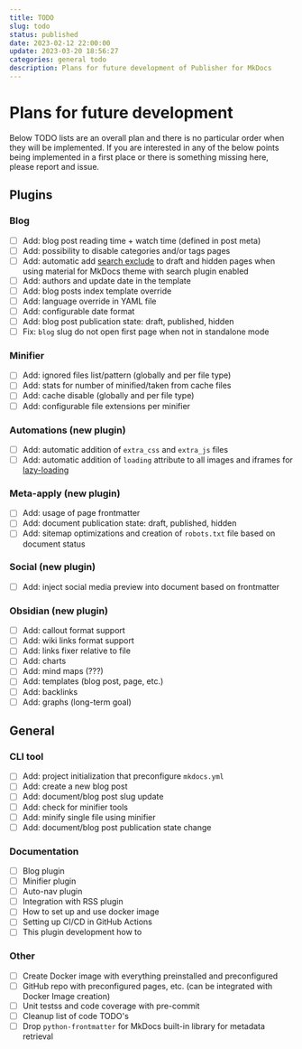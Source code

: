 ```yaml
---
title: TODO
slug: todo
status: published
date: 2023-02-12 22:00:00
update: 2023-03-20 18:56:27
categories: general todo
description: Plans for future development of Publisher for MkDocs
---
```


# Plans for future development

Below TODO lists are an overall plan and there is no particular order when they will be implemented. If you are interested in any of the below points being implemented in a first place or there is something missing here, please report and issue.

## Plugins

### Blog

- [ ] Add: blog post reading time + watch time (defined in post meta)
- [ ] Add: possibility to disable categories and/or tags pages
- [ ] Add: automatic add [search exclude](https://squidfunk.github.io/mkdocs-material/setup/setting-up-site-search/#search-exclusion) to draft and hidden pages when using material for MkDocs theme with search plugin enabled
- [ ] Add: authors and update date in the template
- [ ] Add: blog posts index template override
- [ ] Add: language override in YAML file
- [ ] Add: configurable date format
- [ ] Add: blog post publication state: draft, published, hidden
- [ ] Fix: `blog` slug do not open first page when not in standalone mode

### Minifier

- [ ] Add: ignored files list/pattern (globally and per file type)
- [ ] Add: stats for number of minified/taken from cache files
- [ ] Add: cache disable (globally and per file type)
- [ ] Add: configurable file extensions per minifier

### Automations (new plugin)

- [ ] Add: automatic addition of `extra_css` and `extra_js` files
- [ ] Add: automatic addition of `loading` attribute to all images and iframes for [lazy-loading](https://squidfunk.github.io/mkdocs-material/reference/images/#image-lazy-loading)

### Meta-apply (new plugin)

- [ ] Add: usage of page frontmatter
- [ ] Add: document publication state: draft, published, hidden
- [ ] Add: sitemap optimizations and creation of `robots.txt` file based on document status

### Social (new plugin)

- [ ] Add: inject social media preview into document based on frontmatter

### Obsidian (new plugin)

- [ ] Add: callout format support
- [ ] Add: wiki links format support
- [ ] Add: links fixer relative to file
- [ ] Add: charts
- [ ] Add: mind maps (???)
- [ ] Add: templates (blog post, page, etc.)
- [ ] Add: backlinks
- [ ] Add: graphs (long-term goal)

## General

### CLI tool

- [ ] Add: project initialization that preconfigure `mkdocs.yml`
- [ ] Add: create a new blog post
- [ ] Add: document/blog post slug update
- [ ] Add: check for minifier tools
- [ ] Add: minify single file using minifier
- [ ] Add: document/blog post publication state change

### Documentation

- [ ] Blog plugin
- [ ] Minifier plugin
- [ ] Auto-nav plugin
- [ ] Integration with RSS plugin
- [ ] How to set up and use docker image
- [ ] Setting up CI/CD in GitHub Actions
- [ ] This plugin development how to

### Other

 - [ ] Create Docker image with everything preinstalled and preconfigured
 - [ ] GitHub repo with preconfigured pages, etc. (can be integrated with Docker Image creation)
 - [ ] Unit testss and code coverage with pre-commit
 - [ ] Cleanup list of code TODO's
 - [ ] Drop `python-frontmatter` for MkDocs built-in library for metadata retrieval
